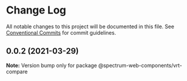 # Change Log

All notable changes to this project will be documented in this file.
See [Conventional Commits](https://conventionalcommits.org) for commit guidelines.

## 0.0.2 (2021-03-29)

**Note:** Version bump only for package @spectrum-web-components/vrt-compare
